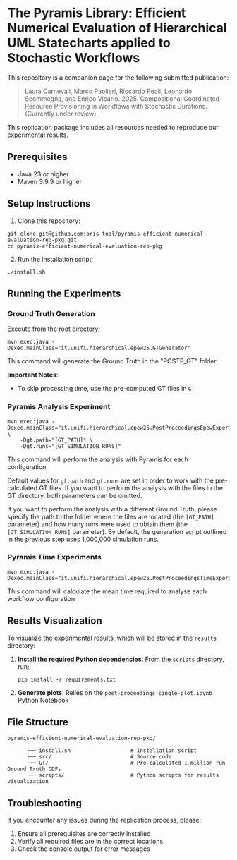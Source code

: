 # The Pyramis Library: Efficient Numerical Evaluation of Hierarchical UML Statecharts applied to Stochastic Workflows

This repository is a companion page for the following submitted publication:

> Laura Carnevali, Marco Paolieri, Riccardo Reali, Leonardo Scommegna, and Enrico Vicario. 2025. Compositional Coordinated Resource Provisioning in Workflows with Stochastic Durations. (Currently under review).

This replication package includes all resources needed to reproduce our experimental results.

## Prerequisites

- Java 23 or higher
- Maven 3.9.9 or higher

## Setup Instructions

1. Clone this repository:
```
git clone git@github.com:oris-tool/pyramis-efficient-numerical-evaluation-rep-pkg.git
cd pyramis-efficient-numerical-evaluation-rep-pkg
```

2. Run the installation script:
```
./install.sh
```

## Running the Experiments

### Ground Truth Generation

Execute from the root directory:
```
mvn exec:java -Dexec.mainClass="it.unifi.hierarchical.epew25.GTGenerator"
```
This command will generate the Ground Truth in the "POSTP_GT" folder.

**Important Notes**:
- To skip processing time, use the pre-computed GT files in `GT`

### Pyramis Analysis Experiment

```
mvn exec:java -Dexec.mainClass="it.unifi.hierarchical.epew25.PostProceedingsEpewExperiment" \
    -Dgt.path="[GT_PATH]" \
    -Dgt.runs="[GT_SIMULATION_RUNS]"
```

This command will perform the analysis with Pyramis for each configuration.

Default values for `gt.path` and `gt.runs` are set in order to work with the pre-calculated GT files.
If you want to perform the analysis with the files in the GT directory, both parameters can be omitted.

If you want to perform the analysis with a different Ground Truth, please specify the path to the folder where the files are located (the `[GT_PATH]` parameter) and how many runs were used to obtain them (the `[GT_SIMULATION_RUNS]` parameter). By default, the generation script outlined in the previous step uses 1,000,000 simulation runs.

### Pyramis Time Experiments

```
mvn exec:java -Dexec.mainClass="it.unifi.hierarchical.epew25.PostProceedingsTimeExperiment"
```
This command will calculate the mean time required to analyse each workflow configuration

## Results Visualization

To visualize the experimental results, which will be stored in the `results` directory:

1. **Install the required Python dependencies**:
    From the `scripts` directory, run:
    ```
    pip install -r requirements.txt
    ```

2. **Generate plots**:
   Relies on the `post-proceedings-single-plot.ipynb` Python Notebook


## File Structure

```
pyramis-efficient-numerical-evaluation-rep-pkg/
      |
      ├── install.sh                   # Installation script
      ├── src/                         # Source code 
      ├── GT/                          # Pre-calculated 1-million run Ground Truth CDFs
      └── scripts/                     # Python scripts for results visualization
```

## Troubleshooting

If you encounter any issues during the replication process, please:
1. Ensure all prerequisites are correctly installed
2. Verify all required files are in the correct locations
3. Check the console output for error messages
